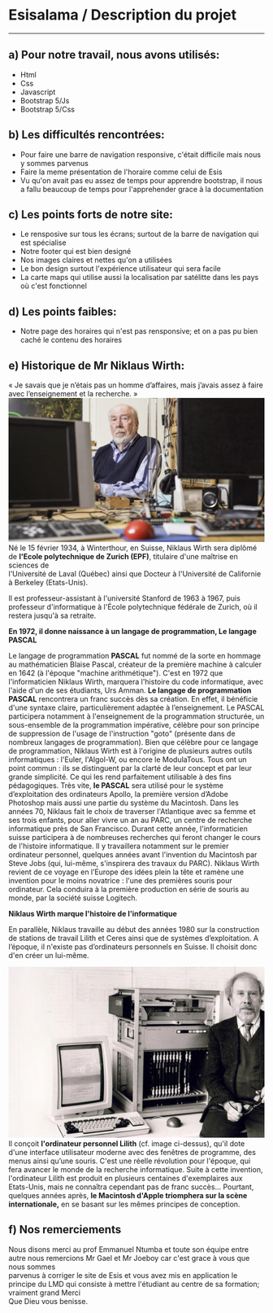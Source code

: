 # Esisalama / Description du projet
-------------------------------------------------------
## a) Pour notre travail, nous avons utilisés:  
* Html  
* Css  
* Javascript  
* Bootstrap 5/Js
* Bootstrap 5/Css  
## b) Les difficultés rencontrées:  
* Pour faire une barre de navigation responsive, c'était difficile mais nous y sommes parvenus
* Faire la meme présentation de l'horaire comme celui de Esis
* Vu qu'on avait pas eu assez de temps pour apprendre bootstrap, il nous a fallu beaucoup de temps pour l'apprehender grace à la documentation
## c) Les points forts de notre site:   
* Le rensposive sur tous les écrans; surtout de la barre de navigation qui est spécialise
* Notre footer qui est bien designé
* Nos images claires et nettes qu'on a utilisées
* Le bon design surtout l'expérience utilisateur qui sera facile
* La carte maps qui utilise aussi la localisation par satélitte dans les pays où c'est fonctionnel
## d) Les points faibles:  
* Notre page des horaires qui n'est pas rensponsive; et on a pas pu bien caché le contenu des horaires
## e) Historique de Mr Niklaus Wirth:  
« Je savais que je n’étais pas un homme d’affaires, mais j’avais assez à faire avec l’enseignement et la recherche. »  
![Image de Wirth](esisalama.org/willer.jpg)  
Né le 15 février 1934, à Winterthour, en Suisse, Niklaus Wirth sera diplômé de __l'Ecole polytechnique de Zurich (EPF)__, titulaire d'une maîtrise en sciences de  
l'Université de Laval (Québec) ainsi que Docteur à l'Université de Californie à Berkeley (Etats-Unis).  

Il est professeur-assistant à l'université Stanford de 1963 à 1967, puis professeur d'informatique à l'École polytechnique fédérale de Zurich, où il restera jusqu'à sa retraite.  

__En 1972, il donne naissance à un langage de programmation, Le langage PASCAL__  
  
  Le langage de programmation __PASCAL__ fut nommé de la sorte en hommage au mathématicien Blaise Pascal, créateur de la première machine à calculer en 1642 (à l'époque "machine arithmétique").
C'est en 1972 que l'informaticien Niklaus Wirth, marquera l'histoire du code informatique, avec l'aide d'un de ses étudiants, Urs Amman.
__Le langage de programmation PASCAL__ rencontrera un franc succès dès sa création.
En effet, il bénéficie d'une syntaxe claire, particulièrement adaptée à l’enseignement. 
Le PASCAL participera notamment à l'enseignement de la programmation structurée, un sous-ensemble de la programmation impérative, célèbre pour son principe de suppression de l'usage de l'instruction "goto" (présente dans de nombreux langages de programmation).
Bien que célèbre pour ce langage de programmation, Niklaus Wirth est à l'origine de plusieurs autres outils informatiques : l'Euler, l'Algol-W, ou encore le ModulaTous. Tous ont un point commun : ils se distinguent par la clarté de leur concept et par leur grande simplicité. Ce qui les rend parfaitement utilisable à des fins pédagogiques. 
Très vite, __le PASCAL__ sera utilisé pour le système d’exploitation des ordinateurs Apollo, la première version d’Adobe Photoshop mais aussi une partie du système du Macintosh.
Dans les années 70, Niklaus fait le choix de traverser l'Atlantique avec sa femme et ses trois enfants, pour aller vivre un an au PARC, un centre de recherche informatique près de San Francisco.
Durant cette année, l'informaticien suisse participera à de nombreuses recherches qui feront changer le cours de l'histoire informatique.
Il y travaillera notamment sur le premier ordinateur personnel, quelques années avant l'invention du Macintosh par Steve Jobs (qui, lui-même, s'inspirera des travaux du PARC).
Niklaus Wirth revient de ce voyage en l’Europe des idées plein la tête et ramène une invention pour le moins novatrice : l'une des premières souris pour ordinateur.  Cela conduira à la première production en série de souris au monde, par la société suisse Logitech.
  
  __Niklaus Wirth marque l'histoire de l'informatique__  
  
En parallèle, Niklaus travaille au début des années 1980 sur la construction de stations de travail Lilith et Ceres ainsi que de systèmes d’exploitation. A l’époque, il n'existe pas d’ordinateurs personnels en Suisse. Il choisit donc d'en créer un lui-même. 
  
  ![Image de Wirth](esisalama.org/niklaus.jpg)  
Il conçoit __l'ordinateur personnel Lilith__ (cf. image ci-dessus), qu'il dote d'une interface utilisateur moderne avec des fenêtres de programme, des menus ainsi qu’une souris.
C'est une réelle révolution pour l'époque, qui fera avancer le monde de la recherche informatique.
Suite à cette invention, l'ordinateur Lilith est produit en plusieurs centaines d'exemplaires aux Etats-Unis, mais ne connaîtra cependant pas de franc succès...
Pourtant, quelques années après, __le Macintosh d'Apple triomphera sur la scène internationale,__ en se basant sur les mêmes principes de conception.  
## f) Nos remerciements  
Nous disons merci au prof Emmanuel Ntumba et toute son équipe entre autre nous remercions Mr Gael et Mr Joeboy car c'est grace à vous que nous sommes   
parvenus à corriger le site de Esis et vous avez mis en application le principe du LMD qui consiste à mettre l'étudiant au centre de sa formation; vraiment grand Merci  
Que Dieu vous benisse.






